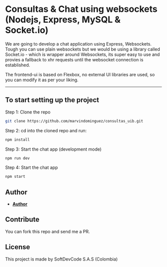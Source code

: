# Consultas & Chat using websockets (Nodejs, Express, MySQL & Socket.io)

We are going to develop a chat application using Express, Websockets. Tough you can use plain websockets but we would be using a library called Socket.io - which is wrapper around Websockets, its super easy to use and provies a fallback to xhr requests until the websocket connection is established.

The frontend-ui is based on Flexbox, no external UI libraries are used, so you can modify it as per your liking.

---


## To start setting up the project

Step 1: Clone the repo

```bash
git clone https://github.com/marvindominguez/consultas_uib.git
```

Step 2: cd into the cloned repo and run:

```bash
npm install
```

Step 3: Start the chat app (development mode)

```bash
npm run dev
```

Step 4: Start the chat app

```bash
npm start
```

## Author

- [**Author**](SoftDevCode)

## Contribute

You can fork this repo and send me a PR.

## License

This project is made by SoftDevCode S.A.S (Colombia)
